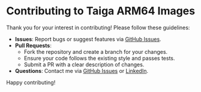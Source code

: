 # Contributing to Taiga ARM64 Images

Thank you for your interest in contributing! Please follow these guidelines:

- **Issues**: Report bugs or suggest features via [GitHub Issues](https://github.com/nvlbpro/taiga-rpi-arm64/issues).
- **Pull Requests**:
  - Fork the repository and create a branch for your changes.
  - Ensure your code follows the existing style and passes tests.
  - Submit a PR with a clear description of changes.
- **Questions**: Contact me via [GitHub Issues](https://github.com/nvlbpro/taiga-rpi-arm64/issues) or [LinkedIn](https://www.linkedin.com/in/nvlbpro).

Happy contributing!

